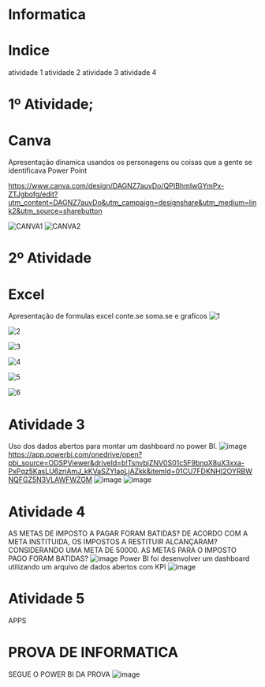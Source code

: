 # Informatica
# Indice 
atividade 1
atividade 2
atividade 3
atividade 4

# 1º Atividade; 
# Canva
Apresentação dinamica usandos os personagens ou coisas que a gente se identificava Power Point

https://www.canva.com/design/DAGNZ7auvDo/QPIBhmIwGYmPx-ZTJgbofg/edit?utm_content=DAGNZ7auvDo&utm_campaign=designshare&utm_medium=link2&utm_source=sharebutton

![CANVA1](https://github.com/user-attachments/assets/164f68df-7641-4c87-aa98-df2dfac91ae7)
![CANVA2](https://github.com/user-attachments/assets/981994b9-af94-462d-96a1-5fe8fbe32507)
# 2º Atividade
# Excel
Apresentação de formulas excel conte.se soma.se e graficos 
![1](https://github.com/user-attachments/assets/e9d1b7b1-d7db-4aa1-af24-7dca727674a5)

![2](https://github.com/user-attachments/assets/d3d57524-3da5-4b14-9eb9-17a773d96e44)

![3](https://github.com/user-attachments/assets/b5565648-4f0e-40da-91ac-14e452f582d5)

![4](https://github.com/user-attachments/assets/8a0a9fae-d9f9-4ef2-8a26-253d19cc9dec)

![5](https://github.com/user-attachments/assets/a720cf65-4b8b-4fbe-b10d-6c7c957357c6)

![6](https://github.com/user-attachments/assets/bee1644d-714b-4991-b7a0-2e3226142f89)

# Atividade 3
Uso dos dados abertos para montar um dashboard no power BI.
![image](https://github.com/user-attachments/assets/c74f5750-c7e1-4496-94c5-31fbdbe1f7ba)
https://app.powerbi.com/onedrive/open?pbi_source=ODSPViewer&driveId=b!TsnvbjZNV0S01c5F9bnqX8uX3xxa-PxPqz5KasLU6zriAmJ_kKVaSZYlaoLjAZkk&itemId=01CU7FDKNHI2OYRBWNQFGZ5N3VLAWFWZGM
![image](https://github.com/user-attachments/assets/94bdfd02-41c5-4170-893a-133ceaf34524)
![image](https://github.com/user-attachments/assets/fef8f3b2-2c29-48dc-a681-4de87ff63b8c)


# Atividade 4
AS METAS DE IMPOSTO A PAGAR FORAM BATIDAS?
DE ACORDO COM A META INSTITUIDA, OS IMPOSTOS A RESTITUIR ALCANÇARAM?
CONSIDERANDO UMA META DE 50000. AS METAS PARA O IMPOSTO PAGO FORAM BATIDAS?
![image](https://github.com/user-attachments/assets/220b6a70-d6dc-422d-890a-3e188b3f097a)
Power BI foi desenvolver um dashboard utilizando um arquivo de dados abertos com KPI
![image](https://github.com/user-attachments/assets/3c409e59-475e-4b1d-bda7-e6fdde93bda0)

# Atividade 5 
APPS

# PROVA DE INFORMATICA 
SEGUE O POWER BI DA PROVA 
![image](https://github.com/user-attachments/assets/fe09186e-634c-4da9-9cdc-e7dfae7e66c8)

